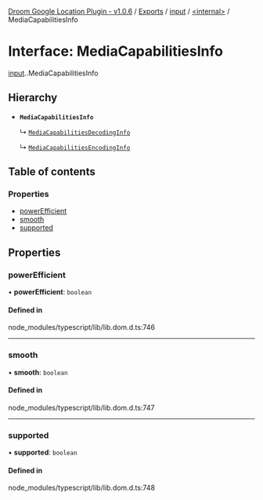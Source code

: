 [Droom Google Location Plugin - v1.0.6](../README.md) / [Exports](../modules.md) / [input](../modules/input.md) / [<internal\>](../modules/input._internal_.md) / MediaCapabilitiesInfo

# Interface: MediaCapabilitiesInfo

[input](../modules/input.md).[<internal>](../modules/input._internal_.md).MediaCapabilitiesInfo

## Hierarchy

- **`MediaCapabilitiesInfo`**

  ↳ [`MediaCapabilitiesDecodingInfo`](input._internal_.MediaCapabilitiesDecodingInfo.md)

  ↳ [`MediaCapabilitiesEncodingInfo`](input._internal_.MediaCapabilitiesEncodingInfo.md)

## Table of contents

### Properties

- [powerEfficient](input._internal_.MediaCapabilitiesInfo.md#powerefficient)
- [smooth](input._internal_.MediaCapabilitiesInfo.md#smooth)
- [supported](input._internal_.MediaCapabilitiesInfo.md#supported)

## Properties

### powerEfficient

• **powerEfficient**: `boolean`

#### Defined in

node_modules/typescript/lib/lib.dom.d.ts:746

___

### smooth

• **smooth**: `boolean`

#### Defined in

node_modules/typescript/lib/lib.dom.d.ts:747

___

### supported

• **supported**: `boolean`

#### Defined in

node_modules/typescript/lib/lib.dom.d.ts:748
